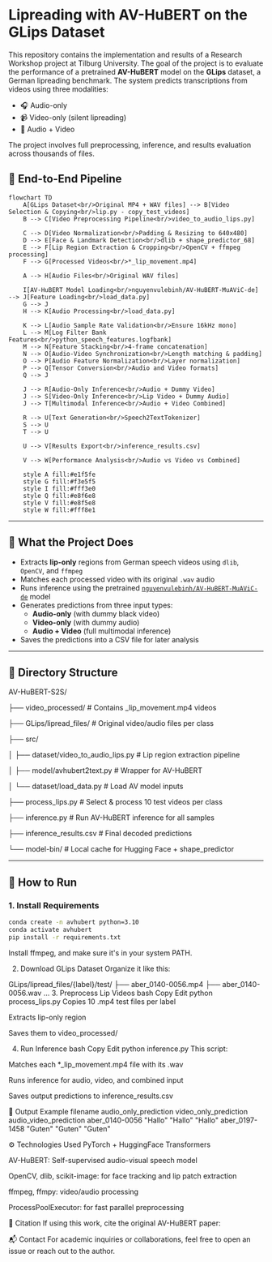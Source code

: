 # Lipreading with AV-HuBERT on the GLips Dataset

This repository contains the implementation and results of a Research Workshop project at Tilburg University. The goal of the project is to evaluate the performance of a pretrained **AV-HuBERT** model on the **GLips** dataset, a German lipreading benchmark. The system predicts transcriptions from videos using three modalities:

- 🎧 Audio-only
- 📹 Video-only (silent lipreading)
- 🧠 Audio + Video

The project involves full preprocessing, inference, and results evaluation across thousands of files.

## 🔄 End-to-End Pipeline

```mermaid
flowchart TD
    A[GLips Dataset<br/>Original MP4 + WAV files] --> B[Video Selection & Copying<br/>lip.py - copy_test_videos]
    B --> C[Video Preprocessing Pipeline<br/>video_to_audio_lips.py]
    
    C --> D[Video Normalization<br/>Padding & Resizing to 640x480]
    D --> E[Face & Landmark Detection<br/>dlib + shape_predictor_68]
    E --> F[Lip Region Extraction & Cropping<br/>OpenCV + ffmpeg processing]
    F --> G[Processed Videos<br/>*_lip_movement.mp4]
    
    A --> H[Audio Files<br/>Original WAV files]
    
    I[AV-HuBERT Model Loading<br/>nguyenvulebinh/AV-HuBERT-MuAViC-de] --> J[Feature Loading<br/>load_data.py]
    G --> J
    H --> K[Audio Processing<br/>load_data.py]
    
    K --> L[Audio Sample Rate Validation<br/>Ensure 16kHz mono]
    L --> M[Log Filter Bank Features<br/>python_speech_features.logfbank]
    M --> N[Feature Stacking<br/>4-frame concatenation]
    N --> O[Audio-Video Synchronization<br/>Length matching & padding]
    O --> P[Audio Feature Normalization<br/>Layer normalization]
    P --> Q[Tensor Conversion<br/>Audio and Video formats]
    Q --> J
    
    J --> R[Audio-Only Inference<br/>Audio + Dummy Video]
    J --> S[Video-Only Inference<br/>Lip Video + Dummy Audio]
    J --> T[Multimodal Inference<br/>Audio + Video Combined]
    
    R --> U[Text Generation<br/>Speech2TextTokenizer]
    S --> U
    T --> U
    
    U --> V[Results Export<br/>inference_results.csv]
    
    V --> W[Performance Analysis<br/>Audio vs Video vs Combined]
    
    style A fill:#e1f5fe
    style G fill:#f3e5f5
    style I fill:#fff3e0
    style Q fill:#e8f6e8
    style V fill:#e8f5e8
    style W fill:#fff8e1
```

---

## 🔧 What the Project Does

- Extracts **lip-only** regions from German speech videos using `dlib`, `OpenCV`, and `ffmpeg`
- Matches each processed video with its original `.wav` audio
- Runs inference using the pretrained [`nguyenvulebinh/AV-HuBERT-MuAViC-de`](https://huggingface.co/nguyenvulebinh/AV-HuBERT-MuAViC-de) model
- Generates predictions from three input types:
  - **Audio-only** (with dummy black video)
  - **Video-only** (with dummy audio)
  - **Audio + Video** (full multimodal inference)
- Saves the predictions into a CSV file for later analysis

---

## 📁 Directory Structure

AV-HuBERT-S2S/

├── video_processed/ # Contains _lip_movement.mp4 videos

├── GLips/lipread_files/ # Original video/audio files per class

├── src/

│ ├── dataset/video_to_audio_lips.py # Lip region extraction pipeline

│ ├── model/avhubert2text.py # Wrapper for AV-HuBERT

│ └── dataset/load_data.py # Load AV model inputs

├── process_lips.py # Select & process 10 test videos per class

├── inference.py # Run AV-HuBERT inference for all samples

├── inference_results.csv # Final decoded predictions

└── model-bin/ # Local cache for Hugging Face + shape_predictor

---

## 🚀 How to Run

### 1. Install Requirements

```bash
conda create -n avhubert python=3.10
conda activate avhubert
pip install -r requirements.txt
```
Install ffmpeg, and make sure it's in your system PATH.

2. Download GLips Dataset
Organize it like this:

GLips/lipread_files/{label}/test/
├── aber_0140-0056.mp4
├── aber_0140-0056.wav
...
3. Preprocess Lip Videos
bash
Copy
Edit
python process_lips.py
Copies 10 .mp4 test files per label

Extracts lip-only region

Saves them to video_processed/

4. Run Inference
bash
Copy
Edit
python inference.py
This script:

Matches each *_lip_movement.mp4 file with its .wav

Runs inference for audio, video, and combined input

Saves output predictions to inference_results.csv

🧪 Output Example
filename	audio_only_prediction	video_only_prediction	audio_video_prediction
aber_0140-0056	"Hallo"	"Hallo"	"Hallo"
aber_0197-1458	"Guten"	"Guten"	"Guten"

⚙️ Technologies Used
PyTorch + HuggingFace Transformers

AV-HuBERT: Self-supervised audio-visual speech model

OpenCV, dlib, scikit-image: for face tracking and lip patch extraction

ffmpeg, ffmpy: video/audio processing

ProcessPoolExecutor: for fast parallel preprocessing

📜 Citation
If using this work, cite the original AV-HuBERT paper:

📬 Contact
For academic inquiries or collaborations, feel free to open an issue or reach out to the author.
